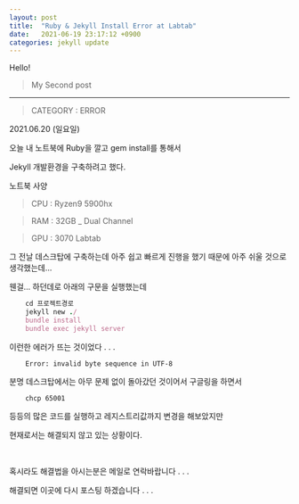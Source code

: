 ```yaml
---
layout: post
title:  "Ruby & Jekyll Install Error at Labtab"
date:   2021-06-19 23:17:12 +0900
categories: jekyll update
---
```

Hello! 
> My Second post

---

> CATEGORY : ERROR

2021.06.20 (일요일)

오늘 내 노트북에 Ruby을 깔고 gem install를 통해서 

Jekyll 개발환경을 구축하려고 했다.

노트북 사양
> CPU : Ryzen9 5900hx

> RAM : 32GB _ Dual Channel

> GPU : 3070 Labtab

그 전날 데스크탑에 구축하는데 아주 쉽고 빠르게 진행을 했기 때문에 아주 쉬울 것으로 생각했는데...

웬걸... 하던데로 아래의 구문을 실행했는데 

```ruby
    cd 프로젝트경로
    jekyll new ./
    bundle install
    bundle exec jekyll server
```

이런한 에러가 뜨는 것이었다 . . .
```error
    Error: invalid byte sequence in UTF-8
```

분명 데스크탑에서는 아무 문제 없이 돌아갔던 것이어서 구글링을 하면서
```shell
    chcp 65001
```
등등의 많은 코드를 실행하고 레지스트리값까지 변경을 해보았지만 

현재로서는 해결되지 않고 있는 상황이다.

<br>

혹시라도 해결법을 아시는분은 메일로 연락바랍니다 . . . 

해결되면 이곳에 다시 포스팅 하겠습니다 . . . 


